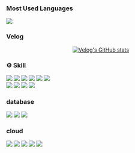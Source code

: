 <h3 align="left">Most Used Languages</h3>
<p align="left">
  <a href="https://github.com/eunoia73">
    <img align="center" src="https://github-readme-stats.vercel.app/api/top-langs/?username=eunoia73&layout=compact&hide=css,scss" />
  </a>
</p>


<h3 align="left">Velog</h3>
<div align="left" style="text-align:center">
<a href="https://velog.io/@eunoia73/post>
  
[![Velog's GitHub stats](https://velog-readme-stats.vercel.app/api?name=eunoia73&color=dark)](https://github.com/eunoia73/velog-readme-stats)

</a>
</div>


### ⚙️ Skill

<img src="https://img.shields.io/badge/java-20232a.svg?style=for-the-badge&logo=java&logoColor=#6DB33F" />  <img src="https://img.shields.io/badge/jsp-20232a.svg?style=for-the-badge&logo=jsp&logoColor=#6DB33F" /> <img src="https://img.shields.io/badge/jpa-20232a.svg?style=for-the-badge&logo=jpa&logoColor=#6DB33F" /> <img src="https://img.shields.io/badge/spring-20232a.svg?style=for-the-badge&logo=spring&logoColor=#6DB33F" /> <img src="https://img.shields.io/badge/springboot-20232a.svg?style=for-the-badge&logo=spring Boot&logoColor=#6DB33F" /> <img src="https://img.shields.io/badge/springsecurity-20232a.svg?style=for-the-badge&logo=springsecurity&logoColor=#6DB33F" />
<br>
<img src="https://img.shields.io/badge/html5-20232a.svg?style=for-the-badge&logo=html5&logoColor=#E34F26" /> <img src="https://img.shields.io/badge/css3-20232a.svg?style=for-the-badge&logo=css3&logoColor=#1572B6" /> <img src="https://img.shields.io/badge/javascript-20232a.svg?style=for-the-badge&logo=javascript&logoColor=#F7DF1E" />  <img src="https://img.shields.io/badge/c-20232a.svg?style=for-the-badge&logo=c&logoColor=#A8B9CC" />

### database
<img src="https://img.shields.io/badge/mysql-20232a.svg?style=for-the-badge&logo=mysql&logoColor=##4479A1" /> <img src="https://img.shields.io/badge/mongodb-20232a.svg?style=for-the-badge&logo=mongodb&logoColor=#47A248" /> <img src="https://img.shields.io/badge/oracle-20232a.svg?style=for-the-badge&logo=oracle&logoColor=#47A248" /> 

### cloud
<img src="https://img.shields.io/badge/nginx-20232a.svg?style=for-the-badge&logo=nginx&logoColor=##009639" /> <img src="https://img.shields.io/badge/amazonec2-20232a.svg?style=for-the-badge&logo=amazonec2&logoColor=##FF9900" /> <img src="https://img.shields.io/badge/amazonrds-20232a.svg?style=for-the-badge&logo=amazonrds&logoColor=##527FFF" /> <img src="https://img.shields.io/badge/amazons3-20232a.svg?style=for-the-badge&logo=amazons3&logoColor=#569A31" /> <img src="https://img.shields.io/badge/awslambda-20232a.svg?style=for-the-badge&logo=awslambda&logoColor=#FF9900" /> 


<!--
**eunoia73/eunoia73** is a ✨ _special_ ✨ repository because its `README.md` (this file) appears on your GitHub profile.

Here are some ideas to get you started:

- 🔭 I’m currently working on ...
- 🌱 I’m currently learning ...
- 👯 I’m looking to collaborate on ...
- 🤔 I’m looking for help with ...
- 💬 Ask me about ...
- 📫 How to reach me: ...
- 😄 Pronouns: ...
- ⚡ Fun fact: ...
-->
